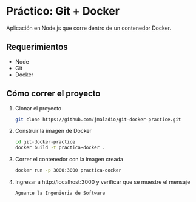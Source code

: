 # Práctico: Git + Docker

Aplicación en Node.js que corre dentro de un contenedor Docker.

## Requerimientos

- Node
- Git
- Docker

## Cómo correr el proyecto

1. Clonar el proyecto
   ```bash
   git clone https://github.com/jmaladio/git-docker-practice.git
   ```
2. Construir la imagen de Docker
   ```bash
   cd git-docker-practice
   docker build -t practica-docker .
   ```
3. Correr el contenedor con la imagen creada
   ```bash
   docker run -p 3000:3000 practica-docker
   ```
4. Ingresar a http://localhost:3000 y verificar que se muestre el mensaje
   ```
   Aguante la Ingenieria de Software
   ```
